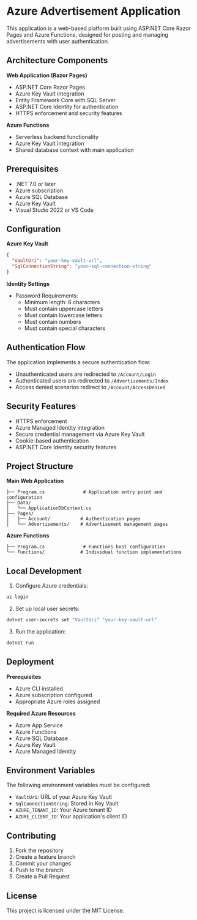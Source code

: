 # Azure Advertisement Application

This application is a web-based platform built using ASP.NET Core Razor Pages and Azure Functions, designed for posting and managing advertisements with user authentication.

## Architecture Components

**Web Application (Razor Pages)**
- ASP.NET Core Razor Pages
- Azure Key Vault integration
- Entity Framework Core with SQL Server
- ASP.NET Core Identity for authentication
- HTTPS enforcement and security features

**Azure Functions**
- Serverless backend functionality
- Azure Key Vault integration
- Shared database context with main application

## Prerequisites

- .NET 7.0 or later
- Azure subscription
- Azure SQL Database
- Azure Key Vault
- Visual Studio 2022 or VS Code

## Configuration

**Azure Key Vault**
```json
{
  "VaultUri": "your-key-vault-url",
  "SqlConnectionString": "your-sql-connection-string"
}
```

**Identity Settings**
- Password Requirements:
  - Minimum length: 6 characters
  - Must contain uppercase letters
  - Must contain lowercase letters
  - Must contain numbers
  - Must contain special characters

## Authentication Flow

The application implements a secure authentication flow:
- Unauthenticated users are redirected to `/Account/Login`
- Authenticated users are redirected to `/Advertisements/Index`
- Access denied scenarios redirect to `/Account/AccessDenied`

## Security Features

- HTTPS enforcement
- Azure Managed Identity integration
- Secure credential management via Azure Key Vault
- Cookie-based authentication
- ASP.NET Core Identity security features

## Project Structure

**Main Web Application**
```plaintext
├── Program.cs              # Application entry point and configuration
├── Data/
│   └── ApplicationDbContext.cs
├── Pages/
│   ├── Account/           # Authentication pages
│   └── Advertisements/    # Advertisement management pages
```

**Azure Functions**
```plaintext
├── Program.cs              # Functions host configuration
└── Functions/             # Individual function implementations
```

## Local Development

1. Configure Azure credentials:
```bash
az login
```

2. Set up local user secrets:
```bash
dotnet user-secrets set "VaultUri" "your-key-vault-url"
```

3. Run the application:
```bash
dotnet run
```

## Deployment

**Prerequisites**
- Azure CLI installed
- Azure subscription configured
- Appropriate Azure roles assigned

**Required Azure Resources**
- Azure App Service
- Azure Functions
- Azure SQL Database
- Azure Key Vault
- Azure Managed Identity

## Environment Variables

The following environment variables must be configured:
- `VaultUri`: URL of your Azure Key Vault
- `SqlConnectionString`: Stored in Key Vault
- `AZURE_TENANT_ID`: Your Azure tenant ID
- `AZURE_CLIENT_ID`: Your application's client ID

## Contributing

1. Fork the repository
2. Create a feature branch
3. Commit your changes
4. Push to the branch
5. Create a Pull Request

## License

This project is licensed under the MIT License.
